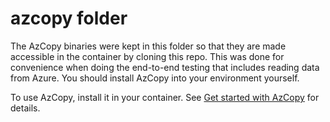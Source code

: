 # azcopy folder

The AzCopy binaries were kept in this folder so that they are made accessible in the container by cloning this repo. This was done for convenience when doing the end-to-end testing that includes reading data from Azure. You should install AzCopy into your environment yourself.

To use AzCopy, install it in your container. See [Get started with AzCopy](https://learn.microsoft.com/en-us/azure/storage/common/storage-use-azcopy-v10) for details.


